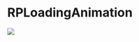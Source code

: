 # RPLoadingAnimation
![](https://raw.githubusercontent.com/naoyashiga/RPLoadingAnimation/master/demo.gif)
